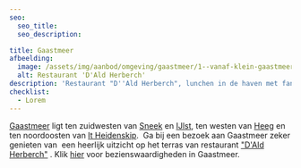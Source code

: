 ```yaml
---
seo:
  seo_title:
  seo_description:

title: Gaastmeer
afbeelding:
  image: /assets/img/aanbod/omgeving/gaastmeer/1--vanaf-klein-gaastmeer-3-2000x1334.jpeg
  alt: Restaurant 'D'Ald Herberch'
description: 'Restaurant "D''Ald Herberch", lunchen in de haven met fantastisch uitzicht.'
checklist:
  - Lorem
---
```


[Gaastmeer](https://nl.wikipedia.org/wiki/Gaastmeer) ligt ten zuidwesten van&nbsp;[Sneek](<https://nl.wikipedia.org/wiki/Sneek_(stad)>)&nbsp;en&nbsp;[IJlst](<https://nl.wikipedia.org/wiki/IJlst_(stad)>), ten westen van&nbsp;[Heeg](https://nl.wikipedia.org/wiki/Heeg)&nbsp;en ten noordoosten van&nbsp;[It Heidenskip](https://nl.wikipedia.org/wiki/It_Heidenskip). &nbsp;Ga bij een bezoek aan Gaastmeer zeker genieten van &nbsp;een heerlijk uitzicht op het terras van restaurant&nbsp;["D'Ald Herberch"](https://www.aldherberch.nl)&nbsp;. Klik&nbsp;[hier](https://nl.wikipedia.org/wiki/Lijst_van_rijksmonumenten_in_Súdwest-Fryslân#Gaastmeer)&nbsp;voor bezienswaardigheden in Gaastmeer.

&nbsp;
